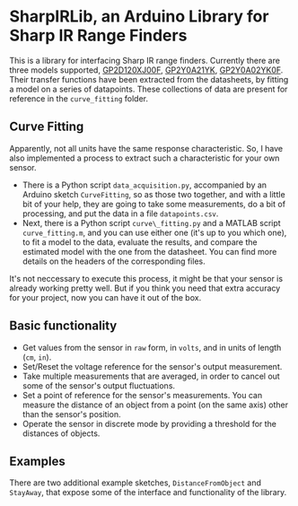 SharpIRLib, an Arduino Library for Sharp IR Range Finders
=========================================================

This is a library for interfacing Sharp IR range finders.
Currently there are three models supported,
[GP2D120XJ00F](https://www.sparkfun.com/products/8959), 
[GP2Y0A21YK](https://www.sparkfun.com/products/242), 
[GP2Y0A02YK0F](https://www.sparkfun.com/products/8958).
Their transfer functions have been extracted from the datasheets, 
by fitting a model on a series of datapoints. These collections of data
are present for reference in the `curve_fitting` folder.


Curve Fitting
-------------
Apparently, not all units have the same response characteristic.
So, I have also implemented a process to extract such a characteristic for your own sensor.
* There is a Python script `data_acquisition.py`, accompanied by an Arduino sketch `CurveFitting`, 
so as those two together, and with a little bit of your help, they are going to take some measurements, 
do a bit of processing, and put the data in a file `datapoints.csv`.
* Next, there is a Python script `curve\_fitting.py` and a MATLAB script `curve_fitting.m`,
and you can use either one (it's up to you which one), to fit a model to the data, evaluate the results,
and compare the estimated model with the one from the datasheet.
You can find more details on the headers of the corresponding files.

It's not neccessary to execute this process, it might be that your sensor
is already working pretty well. But if you think you need that extra accuracy
for your project, now you can have it out of the box.


Basic functionality
-------------------
* Get values from the sensor in `raw` form, in `volts`, and in units of length (`cm`, `in`).
* Set/Reset the voltage reference for the sensor's output measurement.
* Take multiple measurements that are averaged, in order to cancel out some of the sensor's output fluctuations.
* Set a point of reference for the sensor's measurements. You can measure the distance of an object from a point (on the same axis) other than the sensor's position.
* Operate the sensor in discrete mode by providing a threshold for the distances of objects.

Examples
--------
There are two additional example sketches, `DistanceFromObject` and `StayAway`, that expose some of the interface and functionality of the library.
